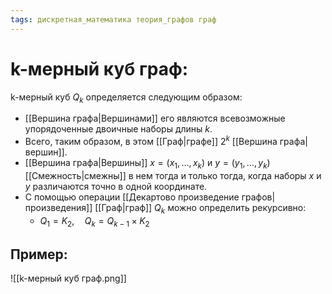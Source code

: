 ```yaml
---
tags: дискретная_математика теория_графов граф
---
```

# k-мерный куб граф:
k-мерный куб $Q_k$ определяется следующим образом:
* [[Вершина графа|Вершинами]] его являются всевозможные упорядоченные двоичные наборы длины $k$. 
* Всего, таким образом, в этом [[Граф|графе]] $2^k$ [[Вершина графа|вершин]].
* [[Вершина графа|Вершины]] $x = (x_1,...,x_k)$ и $y = (y_1,...,y_k)$ [[Смежность|смежны]] в нем тогда и только тогда, когда наборы $x$ и $y$ различаются точно в одной координате.
* С помощью операции [[Декартово произведение графов|произведения]] [[Граф|граф]] $Q_k$ можно определить рекурсивно:
	* $Q_1 = K_2, \quad Q_k = Q_{k-1} \times K_2$
## Пример:
![[k-мерный куб граф.png]]